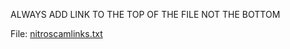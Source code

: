 ALWAYS ADD LINK TO THE TOP OF THE FILE NOT THE BOTTOM

File: [nitroscamlinks.txt](nitroscamlinks.txt)
